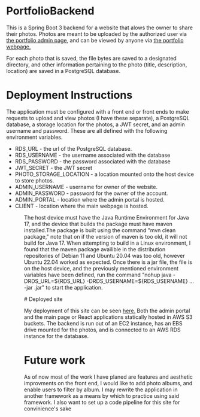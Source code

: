 # PortfolioBackend
 <p>This is a Spring Boot 3 backend for a website that alows the owner to share their photos. Photos are meant to be uploaded by the authorized user 
   via <a href="https://github.com/RyanReedKnight/portfolio-admin">the portfolio admin page</a>, and can be viewed by anyone
   via <a href="https://github.com/RyanReedKnight/Portfolio">the portfolio webpage.</a></p>
  
 <p> For each photo that is saved, the file bytes are saved to a designated directory, and other information pertaining to the photo (title, description, location) are saved in a PostgreSQL database.<p>

# Deployment Instructions
 <p> The application must be configured with a front end or front ends to make requests to upload and view photos (I have these separate), a PostgreSQL database, a storage location for the photos, a JWT secret, and an admin username and password. These are all defined with the following environment variables.  
  <ul>
    <li> RDS_URL - the url of the PostgreSQL database.</li>
    <li> RDS_USERNAME - the username associated with the database </li>
    <li> RDS_PASSWORD - the password associated with the database </li>
    <li> JWT_SECRET - the JWT secret </li>
    <li> PHOTO_STORAGE_LOCATION - a location mounted onto the host device to store photos. </li>
    <li> ADMIN_USERNAME - username for owner of the website. </li>
    <li> ADMIN_PASSWORD - password for the owner of the account. </li>
    <li> ADMIN_PORTAL - location where the admin portal is hosted. </li>
    <li> CLIENT - location where the main webpage is hosted. </li>
  <ul>
  The host device must have the Java Runtime Environment for Java 17, and the device that builds the package must have maven installed.The package is built using the command "mvn clean package," note that on if the version of maven is too old, it will not build for Java 17. When attempting to build in a Linux environment, I found that the maven package availible in the distribution repositories of Debian 11 and Ubuntu 20.04 was too old, however Ubuntu 22.04 worked as expected. 
   Once there is a jar file, the file is on the host device, and the previously mentioned environment variables have been defined, run the command "nohup java -DRDS_URL=${RDS_URL} -DRDS_USERNAME=${RDS_USERNAME} ... -jar <package name>.jar" to start the application.
 </p>
# Deployed site
 <p>   My deployment of this site can be seen <a href="http://photos-and-such.s3-website-us-west-2.amazonaws.com/">here.</a>
Both the admin portal and the main page or React applications statically hosted in AWS S3 buckets. The backend is run out of an EC2 instance, has an EBS drive mounted for the photos, and is connected to an AWS RDS instance for the database.</p>
 
# Future work
 <p> As of now most of the work I have planed are features and aesthetic improvments on the front end, I would like to add photo albums, and enable users to filter by album. I may rewrite the application in another framework as a means by which to practice using said framework. I also want to set up a code pipeline for this site for convinience's sake</p>

